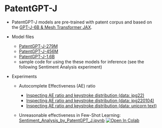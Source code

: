 # PatentGPT-J 
 
* PatentGPT-J models are pre-trained with patent corpus and based on the [GPT-J-6B & Mesh Transformer JAX](https://github.com/kingoflolz/mesh-transformer-jax). 

* Model files
  * [PatentGPT-J-279M](https://huggingface.co/patent/patentgpt-j-279M)
  * [PatentGPT-J-456M](https://huggingface.co/patent/patentgpt-j-456M)
  * [PatentGPT-J-1.6B](https://huggingface.co/patent/patentgpt-j-1.6B)
  * sample code for using the these models for inference (see the following Sentiment Analysis experiment)

* Experiments
  * Autocomplete Effectiveness (AE) ratio 
    * [Inspecting AE ratio and keystroke distribution (data: ipg22)](https://huggingface.co/spaces/patent/demo1)
    * [Inspecting AE ratio and keystroke distribution (data: ipg220104)](https://huggingface.co/spaces/patent/demo2)
    * [Inspecting AE ratio and keystroke distribution (data: unicorn text)](https://huggingface.co/spaces/patent/demo3)
    
  * Unreasonable effectiveness in Few-Shot Learning: [Sentiment_Analysis_by_PatentGPT_J.ipynb](https://github.com/jiehsheng/PatentGPT-J/blob/master/Sentiment_Analysis_by_PatentGPT_J.ipynb)  [![Open In Colab](https://colab.research.google.com/assets/colab-badge.svg)](https://colab.research.google.com/github/jiehsheng/PatentGPT-J/blob/master/Sentiment_Analysis_by_PatentGPT_J.ipynb)

